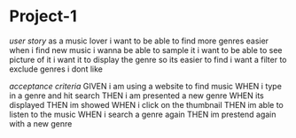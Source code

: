 # Project-1

*user story*
as a music lover i want to be able to find more genres easier
when i find new music i wanna be able to sample it
i want to be able to see picture of it
i want it to display the genre so its easier to find
i want a filter to exclude genres i dont like

*acceptance criteria*
GIVEN i am using a website to find music
WHEN i type in a genre and hit search
THEN i am presented a new genre
WHEN its displayed 
THEN im showed
WHEN i click on the thumbnail
THEN im able to listen to the music
WHEN i search a genre again 
THEN im prestend again with a new genre
